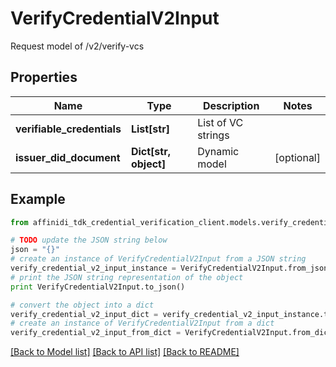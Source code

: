 # VerifyCredentialV2Input

Request model of /v2/verify-vcs

## Properties

| Name                       | Type                  | Description        | Notes      |
| -------------------------- | --------------------- | ------------------ | ---------- |
| **verifiable_credentials** | **List[str]**         | List of VC strings |
| **issuer_did_document**    | **Dict[str, object]** | Dynamic model      | [optional] |

## Example

```python
from affinidi_tdk_credential_verification_client.models.verify_credential_v2_input import VerifyCredentialV2Input

# TODO update the JSON string below
json = "{}"
# create an instance of VerifyCredentialV2Input from a JSON string
verify_credential_v2_input_instance = VerifyCredentialV2Input.from_json(json)
# print the JSON string representation of the object
print VerifyCredentialV2Input.to_json()

# convert the object into a dict
verify_credential_v2_input_dict = verify_credential_v2_input_instance.to_dict()
# create an instance of VerifyCredentialV2Input from a dict
verify_credential_v2_input_from_dict = VerifyCredentialV2Input.from_dict(verify_credential_v2_input_dict)
```

[[Back to Model list]](../README.md#documentation-for-models) [[Back to API list]](../README.md#documentation-for-api-endpoints) [[Back to README]](../README.md)
